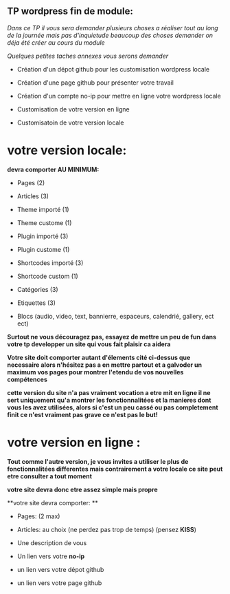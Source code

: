 ## TP wordpress fin de module: 


_Dans ce TP il vous sera demander plusieurs choses a réaliser tout au long de la journée mais pas d'inquietude beaucoup des choses demander on déja été créer au cours du module_

_Quelques petites taches annexes vous serons demander_


* Création d'un dépot github pour les customisation wordpress locale

* Création d'une page github pour présenter votre travail 

* Création d'un compte no-ip pour mettre en ligne votre wordpress locale


* Customisation de votre version en ligne 

* Customisatoin de votre version locale 



# votre version locale: 

**devra comporter AU MINIMUM:**

- Pages (2)

- Articles (3)

- Theme importé (1)

- Theme custome (1)

- Plugin importé (3)

- Plugin custome (1)

- Shortcodes importé (3)

- Shortcode custom (1)

- Catégories (3)

- Etiquettes (3)

- Blocs (audio, video, text, bannierre, espaceurs, calendrié, gallery, ect ect)


**Surtout ne vous découragez pas, essayez de mettre un peu de fun dans votre tp developper un site qui vous fait plaisir ca aidera**

**Votre site doit comporter autant d'élements cité ci-dessus que necessaire alors n'hésitez pas a en mettre partout et a galvoder un maximum vos pages pour montrer l'etendu de vos nouvelles compétences**

**cette version du site n'a pas vraiment vocation a etre mit en ligne il ne sert uniquement qu'a montrer les fonctionnalitées et la manieres dont vous les avez utilisées, alors si c'est un peu cassé ou pas completement finit ce n'est vraiment pas grave ce n'est pas le but!**

# votre version en ligne : 

**Tout comme l'autre version, je vous invites a utiliser le plus de fonctionnalitées differentes mais contrairement a votre locale ce site peut etre consulter a tout moment**

**votre site devra donc etre assez simple mais propre**

**votre site devra comporter: **

- Pages: (2 max)

- Articles:  au choix (ne perdez pas trop de temps) (pensez **KISS**)

- Une description de vous 

- Un lien vers votre **no-ip**

- un lien vers votre dépot github

- un lien vers votre page github




